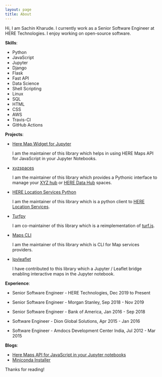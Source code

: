 ```yaml
---
layout: page
title: About
---
```


<p class="message">
  Hi, I am Sachin Kharude. I currently work as a Senior Software Engineer at HERE Technologies. I enjoy working on open-source software. 
</p>

**Skills**:

- Python
- JavaScript
- Jupyter
- Django
- Flask
- Fast API
- Data Science
- Shell Scripting
- Linux
- SQL
- HTML
- CSS
- AWS
- Travis-CI 
- GitHub Actions

**Projects**:

- [Here Map Widget for Jupyter](https://github.com/heremaps/here-map-widget-for-jupyter)

  I am the maintainer of this library which helps in using HERE Maps API for JavaScript in your Jupyter Notebooks.

- [xyzspaces](https://github.com/heremaps/xyz-spaces-python)

  I am the maintainer of this library which provides a Pythonic interface to manage your [XYZ hub](https://github.com/heremaps/xyz-hub) or [HERE Data Hub](https://developer.here.com/products/data-hub) spaces.

- [HERE Location Services Python](https://github.com/heremaps/here-location-services-python)

  I am the maintainer of this library which is a python client to [HERE Location Services](https://developer.here.com/documentation#services).

- [Turfpy](https://github.com/omanges/turfpy)

  I am co-maintainer of this library which is a reimplementation of [turf.js](https://turfjs.org/).

- [Maps CLI](https://github.com/sackh/maps-cli)

  I am the maintainer of this library which is CLI for Map services providers.

- [Ipyleaflet](https://github.com/jupyter-widgets/ipyleaflet)

  I have contributed to this library which a Jupyter / Leaflet bridge enabling interactive maps in the Jupyter notebook.

**Experience**:

- Senior Software Engineer - HERE Technologies, Dec 2019 to Present

- Senior Software Engineer - Morgan Stanley, Sep 2018 - Nov 2019

- Senior Software Engineer - Bank of America, Jan 2016 - Sep 2018

- Software Engineer - Dion Global Solutions, Apr 2015 - Jan 2016

- Software Engineer - Amdocs Development Center India, Jul 2012 - Mar 2015

**Blogs**:

- [Here Maps API for JavaScript in your Jupyter notebooks](https://medium.com/geekculture/here-maps-api-for-javascript-in-your-jupyter-notebooks-6e012440a0d1)
- [Miniconda Installer](https://sachinkharude10.medium.com/miniconda-installer-ec86fbd10241)



Thanks for reading!
